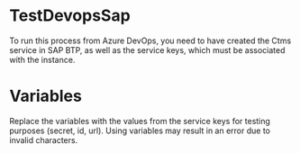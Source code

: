 # TestDevopsSap

To run this process from Azure DevOps, you need to have created the Ctms service in SAP BTP, as well as the service keys, which must be associated with the instance.

# Variables 

Replace the variables with the values ​​from the service keys for testing purposes (secret, id, url). Using variables may result in an error due to invalid characters.

